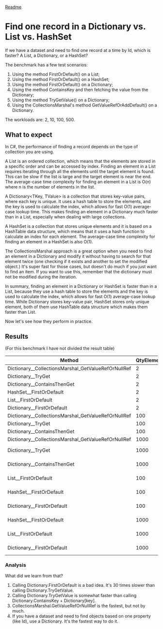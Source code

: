 [Readme](./readme.md)


# Find one record in a Dictionary vs. List vs. HashSet
If we have a dataset and need to find one record at a time by Id, which is faster? A List, a Dictionary, or a HashSet?

The benchmark has a few test scenarios:
1. Using the method FirstOrDefault() on a List;
2. Using the method FirstOrDefault() on a HashSet;
3. Using the method FirstOrDefault() on a Dictionary;
4. Using the method ContainsKey and then fetching the value from the Dictionary;
5. Using the method TryGetValue() on a Dictionary;
6. Using the CollectionsMarshal's method GetValueRefOrAddDefault() on a Dictionary.

The workloads are: 2, 10, 100, 500.

## What to expect
In C#, the performance of finding a record depends on the type of collection you are using.

A List<T> is an ordered collection, which means that the elements are stored in a specific order and can be accessed by index.
Finding an element in a List requires iterating through all the elements until the target element is found.
This can be slow if the list is large and the target element is near the end. The average-case time complexity for finding an element in a
List is O(n) where n is the number of elements in the list.

A Dictionary<TKey, TValue> is a collection that stores key-value pairs, where each key is unique. It uses a hash table to store the elements,
and the key is used to calculate the index, which allows for fast O(1) average-case lookup time. This makes finding an element in a Dictionary
much faster than in a List, especially when dealing with large collections.

A HashSet<T> is a collection that stores unique elements and it is based on a HashTable data structure, which means that it uses a hash
function to calculate an index for each element. The average-case time complexity for finding an element in a HashSet is also O(1).

The CollectionsMarshal approach is a great option when you need to find an element in a Dictionary and modify it without having to search for that element 
twice (one checking if it exists and another to set the modified object.) It's super fast for those cases, but doesn't do much if you just want to find an item. 
If you want to use this, remember that the dictionary must not be modified during the iteration.

In summary, finding an element in a Dictionary or HashSet is faster than in a List, because they use a hash table to store the elements and the
key is used to calculate the index, which allows for fast O(1) average-case lookup time. While Dictionary stores key-value pair, HashSet stores
only unique element, both of them use HashTable data structure which makes them faster than List.

Now let's see how they perform in practice.


## Results
(For this benchmark I have not divided the result table)

| Method                                              | QtyElements |             Mean |          Error |           StdDev |              Min |              Max |           Median | Rank |   Gen0 | Allocated |
|-----------------------------------------------------|-------------|-----------------:|---------------:|-----------------:|-----------------:|-----------------:|-----------------:|-----:|-------:|----------:|
| Dictionary__CollectionsMarshal_GetValueRefOrNullRef | 2           |         41.10 ns |       1.003 ns |         2.956 ns |         35.86 ns |         48.73 ns |         41.47 ns |    1 |      - |         - |
| Dictionary__TryGet                                  | 2           |         43.58 ns |       0.895 ns |         2.343 ns |         38.68 ns |         48.51 ns |         43.43 ns |    2 |      - |         - |
| Dictionary__ContainsThenGet                         | 2           |         81.98 ns |       3.560 ns |        10.496 ns |         64.96 ns |        108.65 ns |         79.27 ns |    3 |      - |         - |
| HashSet__FirstOrDefault                             | 2           |        199.80 ns |       4.399 ns |        12.691 ns |        172.07 ns |        226.76 ns |        198.26 ns |    4 | 0.0420 |     264 B |
| List__FirstOrDefault                                | 2           |        202.96 ns |       4.427 ns |        13.055 ns |        177.00 ns |        231.23 ns |        204.63 ns |    4 | 0.0420 |     264 B |
| Dictionary__FirstOrDefault                          | 2           |        309.36 ns |       6.165 ns |        17.985 ns |        269.03 ns |        348.21 ns |        310.98 ns |    5 | 0.0572 |     360 B |
| Dictionary__CollectionsMarshal_GetValueRefOrNullRef | 100         |      2,406.87 ns |      47.579 ns |       113.076 ns |      2,190.51 ns |      2,666.40 ns |      2,377.57 ns |    6 |      - |         - |
| Dictionary__TryGet                                  | 100         |      2,494.71 ns |      49.788 ns |       132.030 ns |      2,215.68 ns |      2,733.05 ns |      2,509.53 ns |    7 |      - |         - |
| Dictionary__ContainsThenGet                         | 100         |      3,963.01 ns |      89.919 ns |       259.436 ns |      3,519.08 ns |      4,652.10 ns |      3,932.00 ns |    8 |      - |         - |
| Dictionary__CollectionsMarshal_GetValueRefOrNullRef | 1000        |     32,599.94 ns |     831.568 ns |     2,451.898 ns |     27,363.43 ns |     37,684.91 ns |     32,264.76 ns |    9 |      - |         - |
| Dictionary__TryGet                                  | 1000        |     34,804.76 ns |   1,305.040 ns |     3,827.457 ns |     27,587.27 ns |     45,394.50 ns |     34,392.67 ns |   10 |      - |         - |
| Dictionary__ContainsThenGet                         | 1000        |     46,214.23 ns |   1,046.737 ns |     3,069.898 ns |     38,766.02 ns |     52,997.17 ns |     46,285.89 ns |   11 |      - |         - |
| List__FirstOrDefault                                | 100         |    219,969.16 ns |   4,377.738 ns |    12,839.146 ns |    190,649.17 ns |    249,507.15 ns |    220,343.48 ns |   12 | 1.2207 |    8104 B |
| HashSet__FirstOrDefault                             | 100         |    220,436.44 ns |   6,945.222 ns |    20,149.348 ns |    183,246.75 ns |    265,970.09 ns |    219,111.69 ns |   12 | 0.9766 |    8104 B |
| Dictionary__FirstOrDefault                          | 100         |    343,186.13 ns |   6,847.097 ns |    16,536.510 ns |    309,748.63 ns |    382,418.21 ns |    342,601.51 ns |   13 | 1.9531 |   12904 B |
| HashSet__FirstOrDefault                             | 1000        | 21,114,784.97 ns | 578,472.890 ns | 1,696,560.849 ns | 18,026,646.88 ns | 24,862,593.75 ns | 21,431,121.88 ns |   14 |      - |   80134 B |
| List__FirstOrDefault                                | 1000        | 21,368,201.58 ns | 537,567.801 ns | 1,576,593.304 ns | 17,665,471.88 ns | 24,550,143.75 ns | 21,426,546.88 ns |   14 |      - |   80134 B |
| Dictionary__FirstOrDefault                          | 1000        | 37,349,783.80 ns | 838,812.617 ns | 2,433,547.499 ns | 30,810,128.57 ns | 42,532,164.29 ns | 37,278,807.14 ns |   15 |      - |  128198 B |


### Analysis
What did we learn from that?

1. Calling Dictionary.FirstOrDefault is a bad idea. It's 30 times slower than calling Dictionary.TryGetValue.
2. Calling Dictionary.TryGetValue is somewhat faster than calling Dictionary.ContainsKey + Dictionary[key].
3. CollectionsMarshal.GetValueRefOrNullRef is the fastest, but not by much. 
4. If you have a dataset and need to find objects based on one property (like Id), use a Dictionary. It's the fastest way to do it. 


